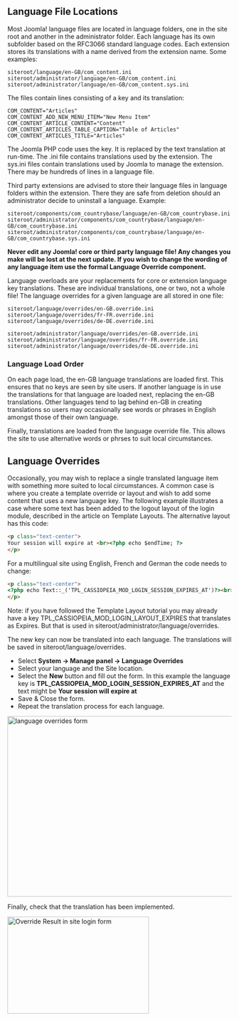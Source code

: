 <!-- Filename: J4.x:Language_Overrides / Display title: Language Overrides -->

## Language File Locations

Most Joomla! language files are located in language folders, one in the
site root and another in the administrator folder. Each language has its
own subfolder based on the RFC3066 standard language codes. Each
extension stores its translations with a name derived from the extension
name. Some examples:

    siteroot/language/en-GB/com_content.ini
    siteroot/administrator/language/en-GB/com_content.ini
    siteroot/administrator/language/en-GB/com_content.sys.ini

The files contain lines consisting of a key and its translation:

    COM_CONTENT="Articles"
    COM_CONTENT_ADD_NEW_MENU_ITEM="New Menu Item"
    COM_CONTENT_ARTICLE_CONTENT="Content"
    COM_CONTENT_ARTICLES_TABLE_CAPTION="Table of Articles"
    COM_CONTENT_ARTICLES_TITLE="Articles"

The Joomla PHP code uses the key. It is replaced by the text translation
at run-time. The .ini file contains translations used by the extension.
The sys.ini files contain translations used by Joomla to manage the
extension. There may be hundreds of lines in a language file.

Third party extensions are advised to store their language files in
language folders within the extension. There they are safe from deletion
should an administrator decide to uninstall a language. Example:

    siteroot/components/com_countrybase/language/en-GB/com_countrybase.ini
    siteroot/administrator/components/com_countrybase/language/en-GB/com_countrybase.ini
    siteroot/administrator/components/com_countrybase/language/en-GB/com_countrybase.sys.ini

**Never edit any Joomla! core or third party language file! Any changes
you make will be lost at the next update. If you wish to change the
wording of any language item use the formal Language Override
component.**

Language overloads are your replacements for core or extension language
key translations. These are individual translations, one or two, not a
whole file! The language overrides for a given language are all stored
in one file:

    siteroot/language/overrides/en-GB.override.ini
    siteroot/language/overrides/fr-FR.override.ini
    siteroot/language/overrides/de-DE.override.ini

    siteroot/administrator/language/overrides/en-GB.override.ini
    siteroot/administrator/language/overrides/fr-FR.override.ini
    siteroot/administrator/language/overrides/de-DE.override.ini

### Language Load Order

On each page load, the en-GB language translations are loaded first.
This ensures that no keys are seen by site users. If another language is
in use the translations for that language are loaded next, replacing the
en-GB translations. Other languages tend to lag behind en-GB in creating
translations so users may occasionally see words or phrases in English
amongst those of their own language.

Finally, translations are loaded from the language override file. This
allows the site to use alternative words or phrses to suit local
circumstances.

## Language Overrides

Occasionally, you may wish to replace a single translated language item
with something more suited to local circumstances. A common case is
where you create a template override or layout and wish to add some
content that uses a new language key. The following example illustrates
a case where some text has been added to the logout layout of the login
module, described in the article on Template Layouts. The alternative
layout has this code:

```html
<p class="text-center">
Your session will expire at <br><?php echo $endTime; ?>
</p>
```

For a multilingual site using English, French and German the code needs
to change:

```html
<p class="text-center">
<?php echo Text::_('TPL_CASSIOPEIA_MOD_LOGIN_SESSION_EXPIRES_AT')?><br><?php echo $endTime; ?>
</p>
```

Note: if you have followed the Template Layout tutorial you may already
have a key TPL_CASSIOPEIA_MOD_LOGIN_LAYOUT_EXPIRES that translates as
Expires. But that is used in siteroot/administrator/language/overrides.

The new key can now be translated into each language. The translations
will be saved in siteroot/language/overrides.

- Select **System **→** Manage panel **→** Language Overrides**
- Select your language and the Site location.
- Select the **New** button and fill out the form. In this example the
  language key is **TPL_CASSIOPEIA_MOD_LOGIN_SESSION_EXPIRES_AT** and
  the text might be **Your session will expire at**
- Save & Close the form.
- Repeat the translation process for each language.

<img
src="https://docs.joomla.org/images/thumb/7/7c/J4x-language-overrides-form-en.png/800px-J4x-language-overrides-form-en.png"
class="thumbborder" decoding="async"
srcset="https://docs.joomla.org/images/7/7c/J4x-language-overrides-form-en.png 1.5x"
data-file-width="1000" data-file-height="508" width="800" height="406"
alt="language overrides form" />

Finally, check that the translation has been implemented.

<img
src="https://docs.joomla.org/images/c/c0/J4x-cassiopeia-template-customisation-logout-override-result-en.png"
decoding="async" data-file-width="318" data-file-height="218"
width="318" height="218" alt="Override Result in site login form" />
